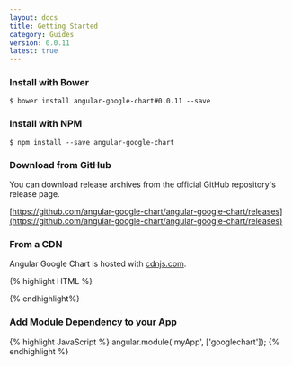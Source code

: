 ```yaml
---
layout: docs
title: Getting Started
category: Guides
version: 0.0.11
latest: true
---
```


### Install with Bower

```
$ bower install angular-google-chart#0.0.11 --save
```

### Install with NPM

```
$ npm install --save angular-google-chart
```

### Download from GitHub

You can download release archives from the official GitHub repository's release page.

[https://github.com/angular-google-chart/angular-google-chart/releases](https://github.com/angular-google-chart/angular-google-chart/releases)

### From a CDN

Angular Google Chart is hosted with [cdnjs.com](https://cdnjs.com/libraries/angular-google-chart).

{% highlight HTML %}
<!-- unminified for development -->
<script src="https://cdnjs.cloudflare.com/ajax/libs/angular-google-chart/0.0.11/ng-google-chart.js" type="text/javascript"></script>

<!-- minified for production -->
<script src="https://cdnjs.cloudflare.com/ajax/libs/angular-google-chart/0.0.11/ng-google-chart.min.js" type="text/javascript"></script>
{% endhighlight%}

### Add Module Dependency to your App

{% highlight JavaScript %}
angular.module('myApp', ['googlechart']);
{% endhighlight %}